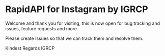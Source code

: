 # RapidAPI for Instagram by IGRCP

Welcome and thank you for visiting, this is now open for bug tracking and issues, feature requests and more. 

Please create Issues so that we can track them and resolve them.

Kindest Regards
IGRCP
